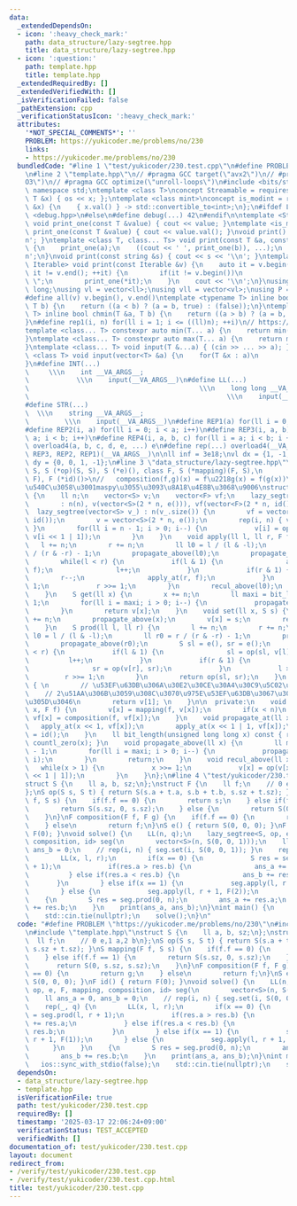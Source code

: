 ```yaml
---
data:
  _extendedDependsOn:
  - icon: ':heavy_check_mark:'
    path: data_structure/lazy-segtree.hpp
    title: data_structure/lazy-segtree.hpp
  - icon: ':question:'
    path: template.hpp
    title: template.hpp
  _extendedRequiredBy: []
  _extendedVerifiedWith: []
  _isVerificationFailed: false
  _pathExtension: cpp
  _verificationStatusIcon: ':heavy_check_mark:'
  attributes:
    '*NOT_SPECIAL_COMMENTS*': ''
    PROBLEM: https://yukicoder.me/problems/no/230
    links:
    - https://yukicoder.me/problems/no/230
  bundledCode: "#line 1 \"test/yukicoder/230.test.cpp\"\n#define PROBLEM \"https://yukicoder.me/problems/no/230\"\
    \n#line 2 \"template.hpp\"\n// #pragma GCC target(\"avx2\")\n// #pragma GCC optimize(\"\
    O3\")\n// #pragma GCC optimize(\"unroll-loops\")\n#include <bits/stdc++.h>\nusing\
    \ namespace std;\ntemplate <class T>\nconcept Streamable = requires(ostream os,\
    \ T &x) { os << x; };\ntemplate <class mint>\nconcept is_modint = requires(mint\
    \ &x) {\n    { x.val() } -> std::convertible_to<int>;\n};\n#ifdef LOCAL\n#include\
    \ <debug.hpp>\n#else\n#define debug(...) 42\n#endif\n\ntemplate <Streamable T>\
    \ void print_one(const T &value) { cout << value; }\ntemplate <is_modint T> void\
    \ print_one(const T &value) { cout << value.val(); }\nvoid print() { cout << '\\\
    n'; }\ntemplate <class T, class... Ts> void print(const T &a, const Ts &...b)\
    \ {\n    print_one(a);\n    ((cout << ' ', print_one(b)), ...);\n    cout << '\\\
    n';\n}\nvoid print(const string &s) { cout << s << '\\n'; }\ntemplate <ranges::range\
    \ Iterable> void print(const Iterable &v) {\n    auto it = v.begin();\n    for(;\
    \ it != v.end(); ++it) {\n        if(it != v.begin())\n            cout << \"\
    \ \";\n        print_one(*it);\n    }\n    cout << '\\n';\n}\nusing ll = long\
    \ long;\nusing vl = vector<ll>;\nusing vll = vector<vl>;\nusing P = pair<ll, ll>;\n\
    #define all(v) v.begin(), v.end()\ntemplate <typename T> inline bool chmax(T &a,\
    \ T b) {\n    return ((a < b) ? (a = b, true) : (false));\n}\ntemplate <typename\
    \ T> inline bool chmin(T &a, T b) {\n    return ((a > b) ? (a = b, true) : (false));\n\
    }\n#define rep1(i, n) for(ll i = 1; i <= ((ll)n); ++i)\n// https://trap.jp/post/1224/\n\
    template <class... T> constexpr auto min(T... a) {\n    return min(initializer_list<common_type_t<T...>>{a...});\n\
    }\ntemplate <class... T> constexpr auto max(T... a) {\n    return max(initializer_list<common_type_t<T...>>{a...});\n\
    }\ntemplate <class... T> void input(T &...a) { (cin >> ... >> a); }\ntemplate\
    \ <class T> void input(vector<T> &a) {\n    for(T &x : a)\n        cin >> x;\n\
    }\n#define INT(...)                                                          \
    \     \\\n    int __VA_ARGS__;                                               \
    \            \\\n    input(__VA_ARGS__)\n#define LL(...)                     \
    \                                           \\\n    long long __VA_ARGS__;   \
    \                                                  \\\n    input(__VA_ARGS__)\n\
    #define STR(...)                                                             \
    \  \\\n    string __VA_ARGS__;                                               \
    \         \\\n    input(__VA_ARGS__)\n#define REP1(a) for(ll i = 0; i < a; i++)\n\
    #define REP2(i, a) for(ll i = 0; i < a; i++)\n#define REP3(i, a, b) for(ll i =\
    \ a; i < b; i++)\n#define REP4(i, a, b, c) for(ll i = a; i < b; i += c)\n#define\
    \ overload4(a, b, c, d, e, ...) e\n#define rep(...) overload4(__VA_ARGS__, REP4,\
    \ REP3, REP2, REP1)(__VA_ARGS__)\n\nll inf = 3e18;\nvl dx = {1, -1, 0, 0};\nvl\
    \ dy = {0, 0, 1, -1};\n#line 3 \"data_structure/lazy-segtree.hpp\"\ntemplate <class\
    \ S, S (*op)(S, S), S (*e)(), class F, S (*mapping)(F, S),\n          F (*composition)(F,\
    \ F), F (*id)()>\n//   composition(f,g)(x) = f\u2218g(x) = f(g(x))\n// acl\u3068\
    \u540C\u3058\u3001maspy\u3055\u3093\u8A18\u4E8B\u3068\u9006\nstruct lazy_segtree\
    \ {\n    ll n;\n    vector<S> v;\n    vector<F> vf;\n    lazy_segtree(ll n)\n\
    \        : n(n), v(vector<S>(2 * n, e())), vf(vector<F>(2 * n, id())) {};\n  \
    \  lazy_segtree(vector<S> v_) : n(v_.size()) {\n        vf = vector<F>(2 * n,\
    \ id());\n        v = vector<S>(2 * n, e());\n        rep(i, n) { v[i + n] = v_[i];\
    \ }\n        for(ll i = n - 1; i > 0; i--) {\n            v[i] = op(v[i << 1],\
    \ v[i << 1 | 1]);\n        }\n    }\n    void apply(ll l, ll r, F f) {\n     \
    \   l += n;\n        r += n;\n        ll l0 = l / (l & -l);\n        ll r0 = r\
    \ / (r & -r) - 1;\n        propagate_above(l0);\n        propagate_above(r0);\n\
    \        while(l < r) {\n            if(l & 1) {\n                apply_at(l,\
    \ f);\n                l++;\n            }\n            if(r & 1) {\n        \
    \        r--;\n                apply_at(r, f);\n            }\n            l >>=\
    \ 1;\n            r >>= 1;\n        }\n        recul_above(l0);\n        recul_above(r0);\n\
    \    }\n    S get(ll x) {\n        x += n;\n        ll maxi = bit_length(x) -\
    \ 1;\n        for(ll i = maxi; i > 0; i--) {\n            propagate_at(x >> i);\n\
    \        }\n        return v[x];\n    }\n    void set(ll x, S s) {\n        x\
    \ += n;\n        propagate_above(x);\n        v[x] = s;\n        recul_above(x);\n\
    \    }\n    S prod(ll l, ll r) {\n        l += n;\n        r += n;\n        ll\
    \ l0 = l / (l & -l);\n        ll r0 = r / (r & -r) - 1;\n        propagate_above(l0);\n\
    \        propagate_above(r0);\n        S sl = e(), sr = e();\n        while(l\
    \ < r) {\n            if(l & 1) {\n                sl = op(sl, v[l]);\n      \
    \          l++;\n            }\n            if(r & 1) {\n                r--;\n\
    \                sr = op(v[r], sr);\n            }\n            l >>= 1;\n   \
    \         r >>= 1;\n        }\n        return op(sl, sr);\n    }\n    S all_prod_commute()\
    \ { \n        // \u53EF\u63DB\u306A\u30E2\u30CE\u30A4\u30C9\u5C02\u7528\n    \
    \    // 2\u51AA\u306B\u3059\u308C\u3070\u975E\u53EF\u63DB\u3067\u3082\u826F\u3055\
    \u305D\u3046\n        return v[1]; \n    }\n\n  private:\n    void apply_at(ll\
    \ x, F f) {\n        v[x] = mapping(f, v[x]);\n        if(x < n)\n           \
    \ vf[x] = composition(f, vf[x]);\n    }\n    void propagate_at(ll x) {\n     \
    \   apply_at(x << 1, vf[x]);\n        apply_at(x << 1 | 1, vf[x]);\n        vf[x]\
    \ = id();\n    }\n    ll bit_length(unsigned long long x) const { return 64 -\
    \ countl_zero(x); }\n    void propagate_above(ll x) {\n        ll maxi = bit_length(x)\
    \ - 1;\n        for(ll i = maxi; i > 0; i--) {\n            propagate_at(x >>\
    \ i);\n        }\n        return;\n    }\n    void recul_above(ll x) {\n     \
    \   while(x > 1) {\n            x >>= 1;\n            v[x] = op(v[x << 1], v[x\
    \ << 1 | 1]);\n        }\n    }\n};\n#line 4 \"test/yukicoder/230.test.cpp\"\n\
    struct S {\n    ll a, b, sz;\n};\nstruct F {\n    ll f;\n    // 0 e,1 a,2 b\n\
    };\nS op(S s, S t) { return S(s.a + t.a, s.b + t.b, s.sz + t.sz); }\nS mapping(F\
    \ f, S s) {\n    if(f.f == 0) {\n        return s;\n    } else if(f.f == 1) {\n\
    \        return S(s.sz, 0, s.sz);\n    } else {\n        return S(0, s.sz, s.sz);\n\
    \    }\n}\nF composition(F f, F g) {\n    if(f.f == 0) {\n        return g;\n\
    \    } else\n        return f;\n}\nS e() { return S(0, 0, 0); }\nF id() { return\
    \ F(0); }\nvoid solve() {\n    LL(n, q);\n    lazy_segtree<S, op, e, F, mapping,\
    \ composition, id> seg(\n        vector<S>(n, S(0, 0, 1)));\n    ll ans_a = 0,\
    \ ans_b = 0;\n    // rep(i, n) { seg.set(i, S(0, 0, 1)); }\n    rep(_, q) {\n\
    \        LL(x, l, r);\n        if(x == 0) {\n            S res = seg.prod(l, r\
    \ + 1);\n            if(res.a > res.b) {\n                ans_a += res.a;\n  \
    \          } else if(res.a < res.b) {\n                ans_b += res.b;\n     \
    \       }\n        } else if(x == 1) {\n            seg.apply(l, r + 1, F(1));\n\
    \        } else {\n            seg.apply(l, r + 1, F(2));\n        }\n    }\n\
    \    {\n        S res = seg.prod(0, n);\n        ans_a += res.a;\n        ans_b\
    \ += res.b;\n    }\n    print(ans_a, ans_b);\n}\nint main() {\n    ios::sync_with_stdio(false);\n\
    \    std::cin.tie(nullptr);\n    solve();\n}\n"
  code: "#define PROBLEM \"https://yukicoder.me/problems/no/230\"\n#include \"data_structure/lazy-segtree.hpp\"\
    \n#include \"template.hpp\"\nstruct S {\n    ll a, b, sz;\n};\nstruct F {\n  \
    \  ll f;\n    // 0 e,1 a,2 b\n};\nS op(S s, S t) { return S(s.a + t.a, s.b + t.b,\
    \ s.sz + t.sz); }\nS mapping(F f, S s) {\n    if(f.f == 0) {\n        return s;\n\
    \    } else if(f.f == 1) {\n        return S(s.sz, 0, s.sz);\n    } else {\n \
    \       return S(0, s.sz, s.sz);\n    }\n}\nF composition(F f, F g) {\n    if(f.f\
    \ == 0) {\n        return g;\n    } else\n        return f;\n}\nS e() { return\
    \ S(0, 0, 0); }\nF id() { return F(0); }\nvoid solve() {\n    LL(n, q);\n    lazy_segtree<S,\
    \ op, e, F, mapping, composition, id> seg(\n        vector<S>(n, S(0, 0, 1)));\n\
    \    ll ans_a = 0, ans_b = 0;\n    // rep(i, n) { seg.set(i, S(0, 0, 1)); }\n\
    \    rep(_, q) {\n        LL(x, l, r);\n        if(x == 0) {\n            S res\
    \ = seg.prod(l, r + 1);\n            if(res.a > res.b) {\n                ans_a\
    \ += res.a;\n            } else if(res.a < res.b) {\n                ans_b +=\
    \ res.b;\n            }\n        } else if(x == 1) {\n            seg.apply(l,\
    \ r + 1, F(1));\n        } else {\n            seg.apply(l, r + 1, F(2));\n  \
    \      }\n    }\n    {\n        S res = seg.prod(0, n);\n        ans_a += res.a;\n\
    \        ans_b += res.b;\n    }\n    print(ans_a, ans_b);\n}\nint main() {\n \
    \   ios::sync_with_stdio(false);\n    std::cin.tie(nullptr);\n    solve();\n}\n"
  dependsOn:
  - data_structure/lazy-segtree.hpp
  - template.hpp
  isVerificationFile: true
  path: test/yukicoder/230.test.cpp
  requiredBy: []
  timestamp: '2025-03-17 22:06:24+09:00'
  verificationStatus: TEST_ACCEPTED
  verifiedWith: []
documentation_of: test/yukicoder/230.test.cpp
layout: document
redirect_from:
- /verify/test/yukicoder/230.test.cpp
- /verify/test/yukicoder/230.test.cpp.html
title: test/yukicoder/230.test.cpp
---
```

